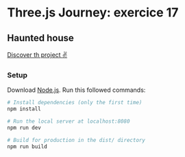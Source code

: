 # Three.js Journey: exercice 17
## Haunted house

[Discover th project :v:](https://3d-haunted-house-cynthia-caron.vercel.app/)

### Setup
Download [Node.js](https://nodejs.org/en/download/).
Run this followed commands:

``` bash
# Install dependencies (only the first time)
npm install

# Run the local server at localhost:8080
npm run dev

# Build for production in the dist/ directory
npm run build
```
